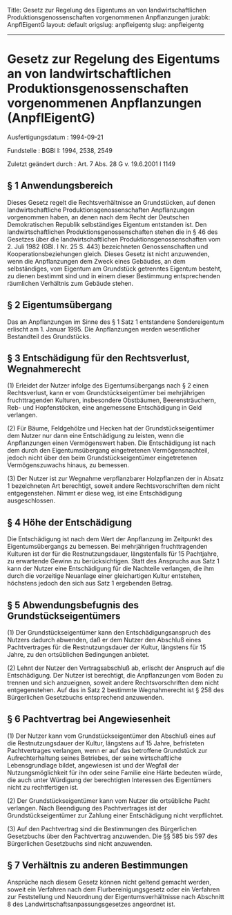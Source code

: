 Title: Gesetz zur Regelung des Eigentums an von landwirtschaftlichen Produktionsgenossenschaften
  vorgenommenen Anpflanzungen
jurabk: AnpflEigentG
layout: default
origslug: anpfleigentg
slug: anpfleigentg

---

# Gesetz zur Regelung des Eigentums an von landwirtschaftlichen Produktionsgenossenschaften vorgenommenen Anpflanzungen (AnpflEigentG)

Ausfertigungsdatum
:   1994-09-21

Fundstelle
:   BGBl I: 1994, 2538, 2549

Zuletzt geändert durch
:   Art. 7 Abs. 28 G v. 19.6.2001 I 1149


## § 1 Anwendungsbereich

Dieses Gesetz regelt die Rechtsverhältnisse an Grundstücken, auf denen
landwirtschaftliche Produktionsgenossenschaften Anpflanzungen
vorgenommen haben, an denen nach dem Recht der Deutschen
Demokratischen Republik selbständiges Eigentum entstanden ist. Den
landwirtschaftlichen Produktionsgenossenschaften stehen die in § 46
des Gesetzes über die landwirtschaftlichen Produktionsgenossenschaften
vom 2. Juli 1982 (GBl. I Nr. 25 S. 443) bezeichneten Genossenschaften
und Kooperationsbeziehungen gleich. Dieses Gesetz ist nicht
anzuwenden, wenn die Anpflanzungen dem Zweck eines Gebäudes, an dem
selbständiges, vom Eigentum am Grundstück getrenntes Eigentum besteht,
zu dienen bestimmt sind und in einem dieser Bestimmung entsprechenden
räumlichen Verhältnis zum Gebäude stehen.


## § 2 Eigentumsübergang

Das an Anpflanzungen im Sinne des § 1 Satz 1 entstandene
Sondereigentum erlischt am 1. Januar 1995. Die Anpflanzungen werden
wesentlicher Bestandteil des Grundstücks.


## § 3 Entschädigung für den Rechtsverlust, Wegnahmerecht

(1) Erleidet der Nutzer infolge des Eigentumsübergangs nach § 2 einen
Rechtsverlust, kann er vom Grundstückseigentümer bei mehrjährigen
fruchttragenden Kulturen, insbesondere Obstbäumen, Beerensträuchern,
Reb- und Hopfenstöcken, eine angemessene Entschädigung in Geld
verlangen.

(2) Für Bäume, Feldgehölze und Hecken hat der Grundstückseigentümer
dem Nutzer nur dann eine Entschädigung zu leisten, wenn die
Anpflanzungen einen Vermögenswert haben. Die Entschädigung ist nach
dem durch den Eigentumsübergang eingetretenen Vermögensnachteil,
jedoch nicht über den beim Grundstückseigentümer eingetretenen
Vermögenszuwachs hinaus, zu bemessen.

(3) Der Nutzer ist zur Wegnahme verpflanzbarer Holzpflanzen der in
Absatz 1 bezeichneten Art berechtigt, soweit andere Rechtsvorschriften
dem nicht entgegenstehen. Nimmt er diese weg, ist eine Entschädigung
ausgeschlossen.


## § 4 Höhe der Entschädigung

Die Entschädigung ist nach dem Wert der Anpflanzung im Zeitpunkt des
Eigentumsübergangs zu bemessen. Bei mehrjährigen fruchttragenden
Kulturen ist der für die Restnutzungsdauer, längstenfalls für 15
Pachtjahre, zu erwartende Gewinn zu berücksichtigen. Statt des
Anspruchs aus Satz 1 kann der Nutzer eine Entschädigung für die
Nachteile verlangen, die ihm durch die vorzeitige Neuanlage einer
gleichartigen Kultur entstehen, höchstens jedoch den sich aus Satz 1
ergebenden Betrag.


## § 5 Abwendungsbefugnis des Grundstückseigentümers

(1) Der Grundstückseigentümer kann den Entschädigungsanspruch des
Nutzers dadurch abwenden, daß er dem Nutzer den Abschluß eines
Pachtvertrages für die Restnutzungsdauer der Kultur, längstens für 15
Jahre, zu den ortsüblichen Bedingungen anbietet.

(2) Lehnt der Nutzer den Vertragsabschluß ab, erlischt der Anspruch
auf die Entschädigung. Der Nutzer ist berechtigt, die Anpflanzungen
vom Boden zu trennen und sich anzueignen, soweit andere
Rechtsvorschriften dem nicht entgegenstehen. Auf das in Satz 2
bestimmte Wegnahmerecht ist § 258 des Bürgerlichen Gesetzbuchs
entsprechend anzuwenden.


## § 6 Pachtvertrag bei Angewiesenheit

(1) Der Nutzer kann vom Grundstückseigentümer den Abschluß eines auf
die Restnutzungsdauer der Kultur, längstens auf 15 Jahre, befristeten
Pachtvertrages verlangen, wenn er auf das betroffene Grundstück zur
Aufrechterhaltung seines Betriebes, der seine wirtschaftliche
Lebensgrundlage bildet, angewiesen ist und der Wegfall der
Nutzungsmöglichkeit für ihn oder seine Familie eine Härte bedeuten
würde, die auch unter Würdigung der berechtigten Interessen des
Eigentümers nicht zu rechtfertigen ist.

(2) Der Grundstückseigentümer kann vom Nutzer die ortsübliche Pacht
verlangen. Nach Beendigung des Pachtvertrages ist der
Grundstückseigentümer zur Zahlung einer Entschädigung nicht
verpflichtet.

(3) Auf den Pachtvertrag sind die Bestimmungen des Bürgerlichen
Gesetzbuchs über den Pachtvertrag anzuwenden. Die §§ 585 bis 597 des
Bürgerlichen Gesetzbuchs sind nicht anzuwenden.


## § 7 Verhältnis zu anderen Bestimmungen

Ansprüche nach diesem Gesetz können nicht geltend gemacht werden,
soweit ein Verfahren nach dem Flurbereinigungsgesetz oder ein
Verfahren zur Feststellung und Neuordnung der Eigentumsverhältnisse
nach Abschnitt 8 des Landwirtschaftsanpassungsgesetzes angeordnet ist.

